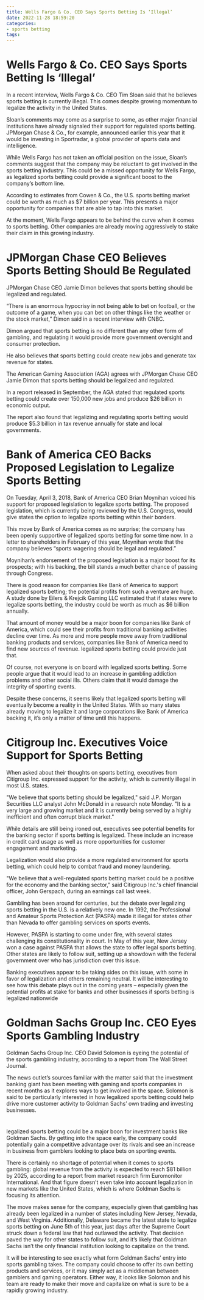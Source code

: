```yaml
---
title: Wells Fargo & Co. CEO Says Sports Betting Is ‘Illegal’
date: 2022-11-28 18:59:20
categories:
- sports betting
tags:
---
```



#  Wells Fargo & Co. CEO Says Sports Betting Is ‘Illegal’

In a recent interview, Wells Fargo & Co. CEO Tim Sloan said that he believes sports betting is currently illegal. This comes despite growing momentum to legalize the activity in the United States.

Sloan’s comments may come as a surprise to some, as other major financial institutions have already signaled their support for regulated sports betting. JPMorgan Chase & Co., for example, announced earlier this year that it would be investing in Sportradar, a global provider of sports data and intelligence.

While Wells Fargo has not taken an official position on the issue, Sloan’s comments suggest that the company may be reluctant to get involved in the sports betting industry. This could be a missed opportunity for Wells Fargo, as legalized sports betting could provide a significant boost to the company’s bottom line.

According to estimates from Cowen & Co., the U.S. sports betting market could be worth as much as $7 billion per year. This presents a major opportunity for companies that are able to tap into this market.

At the moment, Wells Fargo appears to be behind the curve when it comes to sports betting. Other companies are already moving aggressively to stake their claim in this growing industry.

#  JPMorgan Chase CEO Believes Sports Betting Should Be Regulated

JPMorgan Chase CEO Jamie Dimon believes that sports betting should be legalized and regulated.

“There is an enormous hypocrisy in not being able to bet on football, or the outcome of a game, when you can bet on other things like the weather or the stock market,” Dimon said in a recent interview with CNBC.

Dimon argued that sports betting is no different than any other form of gambling, and regulating it would provide more government oversight and consumer protection.

He also believes that sports betting could create new jobs and generate tax revenue for states.

The American Gaming Association (AGA) agrees with JPMorgan Chase CEO Jamie Dimon that sports betting should be legalized and regulated.

In a report released in September, the AGA stated that regulated sports betting could create over 150,000 new jobs and produce $26 billion in economic output.

The report also found that legalizing and regulating sports betting would produce $5.3 billion in tax revenue annually for state and local governments.

#  Bank of America CEO Backs Proposed Legislation to Legalize Sports Betting

On Tuesday, April 3, 2018, Bank of America CEO Brian Moynihan voiced his support for proposed legislation to legalize sports betting. The proposed legislation, which is currently being reviewed by the U.S. Congress, would give states the option to legalize sports betting within their borders.

This move by Bank of America comes as no surprise; the company has been openly supportive of legalized sports betting for some time now. In a letter to shareholders in February of this year, Moynihan wrote that the company believes “sports wagering should be legal and regulated.”

Moynihan’s endorsement of the proposed legislation is a major boost for its prospects; with his backing, the bill stands a much better chance of passing through Congress.

There is good reason for companies like Bank of America to support legalized sports betting; the potential profits from such a venture are huge. A study done by Eilers & Krejcik Gaming LLC estimated that if states were to legalize sports betting, the industry could be worth as much as $6 billion annually.

That amount of money would be a major boon for companies like Bank of America, which could see their profits from traditional banking activities decline over time. As more and more people move away from traditional banking products and services, companies like Bank of America need to find new sources of revenue. legalized sports betting could provide just that.

Of course, not everyone is on board with legalized sports betting. Some people argue that it would lead to an increase in gambling addiction problems and other social ills. Others claim that it would damage the integrity of sporting events.

Despite these concerns, it seems likely that legalized sports betting will eventually become a reality in the United States. With so many states already moving to legalize it and large corporations like Bank of America backing it, it’s only a matter of time until this happens.

#  Citigroup Inc. Executives Voice Support for Sports Betting 

When asked about their thoughts on sports betting, executives from Citigroup Inc. expressed support for the activity, which is currently illegal in most U.S. states.

"We believe that sports betting should be legalized," said J.P. Morgan Securities LLC analyst John McDonald in a research note Monday. "It is a very large and growing market and it is currently being served by a highly inefficient and often corrupt black market."

While details are still being ironed out, executives see potential benefits for the banking sector if sports betting is legalized. These include an increase in credit card usage as well as more opportunities for customer engagement and marketing.

Legalization would also provide a more regulated environment for sports betting, which could help to combat fraud and money laundering.

"We believe that a well-regulated sports betting market could be a positive for the economy and the banking sector," said Citigroup Inc.'s chief financial officer, John Gerspach, during an earnings call last week.

Gambling has been around for centuries, but the debate over legalizing sports betting in the U.S. is a relatively new one. In 1992, the Professional and Amateur Sports Protection Act (PASPA) made it illegal for states other than Nevada to offer gambling services on sports events.

However, PASPA is starting to come under fire, with several states challenging its constitutionality in court. In May of this year, New Jersey won a case against PASPA that allows the state to offer legal sports betting. Other states are likely to follow suit, setting up a showdown with the federal government over who has jurisdiction over this issue.

Banking executives appear to be taking sides on this issue, with some in favor of legalization and others remaining neutral. It will be interesting to see how this debate plays out in the coming years – especially given the potential profits at stake for banks and other businesses if sports betting is legalized nationwide

#  Goldman Sachs Group Inc. CEO Eyes Sports Gambling Industry

Goldman Sachs Group Inc. CEO David Solomon is eyeing the potential of the sports gambling industry, according to a report from The Wall Street Journal.

The news outlet’s sources familiar with the matter said that the investment banking giant has been meeting with gaming and sports companies in recent months as it explores ways to get involved in the space. Solomon is said to be particularly interested in how legalized sports betting could help drive more customer activity to Goldman Sachs’ own trading and investing businesses.

#

 legalized sports betting could be a major boon for investment banks like Goldman Sachs. By getting into the space early, the company could potentially gain a competitive advantage over its rivals and see an increase in business from gamblers looking to place bets on sporting events.

There is certainly no shortage of potential when it comes to sports gambling: global revenue from the activity is expected to reach $81 billion by 2025, according to a report from market research firm Euromonitor International. And that figure doesn’t even take into account legalization in new markets like the United States, which is where Goldman Sachs is focusing its attention.

The move makes sense for the company, especially given that gambling has already been legalized in a number of states including New Jersey, Nevada, and West Virginia. Additionally, Delaware became the latest state to legalize sports betting on June 5th of this year, just days after the Supreme Court struck down a federal law that had outlawed the activity. That decision paved the way for other states to follow suit, and it’s likely that Goldman Sachs isn’t the only financial institution looking to capitalize on the trend.

It will be interesting to see exactly what form Goldman Sachs’ entry into sports gambling takes. The company could choose to offer its own betting products and services, or it may simply act as a middleman between gamblers and gaming operators. Either way, it looks like Solomon and his team are ready to make their move and capitalize on what is sure to be a rapidly growing industry.